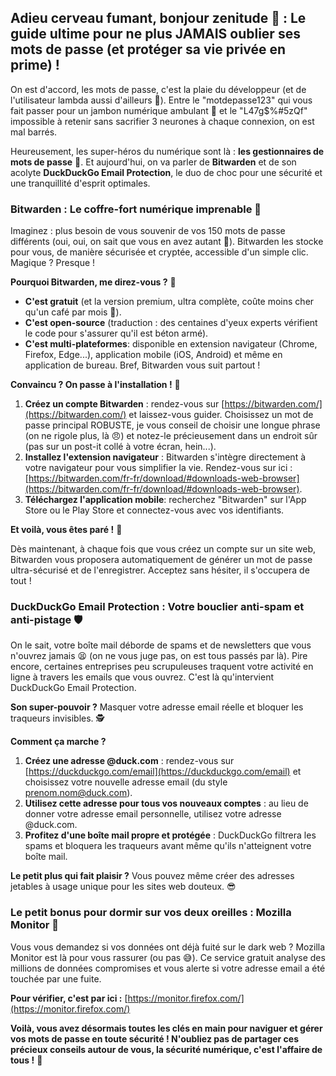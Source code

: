 ## Adieu cerveau fumant, bonjour zenitude 🧘 : Le guide ultime pour ne plus JAMAIS oublier ses mots de passe (et protéger sa vie privée en prime) !

On est d'accord, les mots de passe, c'est la plaie du développeur (et de l'utilisateur lambda aussi d'ailleurs 🤯).  Entre le "motdepasse123" qui vous fait passer pour un jambon numérique ambulant 🥓 et le "L47g$%#5zQf" impossible à retenir sans sacrifier 3 neurones à chaque connexion, on est mal barrés. 

Heureusement, les super-héros du numérique sont là : **les gestionnaires de mots de passe** 💪. Et aujourd'hui, on va parler de **Bitwarden** et de son acolyte **DuckDuckGo Email Protection**, le duo de choc pour une sécurité et une tranquillité d'esprit optimales.

### Bitwarden : Le coffre-fort numérique imprenable 🔐

Imaginez : plus besoin de vous souvenir de vos 150 mots de passe différents (oui, oui, on sait que vous en avez autant 🙈). Bitwarden les stocke pour vous, de manière sécurisée et cryptée, accessible d'un simple clic. Magique ? Presque !

**Pourquoi Bitwarden, me direz-vous ?** 🤔

* **C'est gratuit** (et la version premium, ultra complète, coûte moins cher qu'un café par mois 🤑).
* **C'est open-source** (traduction : des centaines d'yeux experts vérifient le code pour s'assurer qu'il est béton armé).
* **C'est multi-plateformes**: disponible en extension navigateur (Chrome, Firefox, Edge...), application mobile (iOS, Android) et même en application de bureau. Bref, Bitwarden vous suit partout !

**Convaincu ? On passe à l'installation !** 🧰

1. **Créez un compte Bitwarden** : rendez-vous sur [https://bitwarden.com/](https://bitwarden.com/) et laissez-vous guider. Choisissez un mot de passe principal ROBUSTE, je vous conseil de choisir une longue phrase (on ne rigole plus, là 😠) et notez-le précieusement dans un endroit sûr (pas sur un post-it collé à votre écran, hein...).
2. **Installez l'extension navigateur** : Bitwarden s'intègre directement à votre navigateur pour vous simplifier la vie. Rendez-vous sur ici : [https://bitwarden.com/fr-fr/download/#downloads-web-browser](https://bitwarden.com/fr-fr/download/#downloads-web-browser).
3. **Téléchargez l'application mobile**:  recherchez "Bitwarden" sur l'App Store ou le Play Store et connectez-vous avec vos identifiants.

**Et voilà, vous êtes paré !** 🎉

Dès maintenant, à chaque fois que vous créez un compte sur un site web, Bitwarden vous proposera automatiquement de générer un mot de passe ultra-sécurisé et de l'enregistrer. Acceptez sans hésiter, il s'occupera de tout !  

### DuckDuckGo Email Protection : Votre bouclier anti-spam et anti-pistage 🛡️

On le sait, votre boîte mail déborde de spams et de newsletters que vous n'ouvrez jamais 😫 (on ne vous juge pas, on est tous passés par là). Pire encore, certaines entreprises peu scrupuleuses traquent votre activité en ligne à travers les emails que vous ouvrez. C'est là qu'intervient DuckDuckGo Email Protection.

**Son super-pouvoir ?**  Masquer votre adresse email réelle et bloquer les traqueurs invisibles. 🕵️

**Comment ça marche ?**

1. **Créez une adresse @duck.com** : rendez-vous sur [https://duckduckgo.com/email](https://duckduckgo.com/email) et choisissez votre nouvelle adresse email (du style prenom.nom@duck.com).
2. **Utilisez cette adresse pour tous vos nouveaux comptes** :  au lieu de donner votre adresse email personnelle, utilisez votre adresse @duck.com.
3. **Profitez d'une boîte mail propre et protégée** : DuckDuckGo filtrera les spams et bloquera les traqueurs avant même qu'ils n'atteignent votre boîte mail.  

**Le petit plus qui fait plaisir ?** Vous pouvez même créer des adresses jetables à usage unique pour les sites web douteux. 😎

###  Le petit bonus pour dormir sur vos deux oreilles : Mozilla Monitor 🦊

 Vous vous demandez si vos données ont déjà fuité sur le dark web ?  Mozilla Monitor est là pour vous rassurer (ou pas 😅).  Ce service gratuit analyse des millions de données compromises et vous alerte si votre adresse email a été touchée par une fuite.

**Pour vérifier, c'est par ici :** [https://monitor.firefox.com/](https://monitor.firefox.com/)

**Voilà, vous avez désormais toutes les clés en main pour naviguer et gérer vos mots de passe en toute sécurité !  N'oubliez pas de partager ces précieux conseils autour de vous, la sécurité numérique, c'est l'affaire de tous !** 💪 

